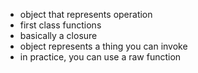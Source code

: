 - object that represents operation
- first class functions
- basically a closure
- object represents a thing you can invoke
- in practice, you can use a raw function